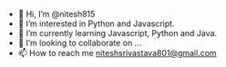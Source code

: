 - 👋 Hi, I’m @nitesh815 
- 👀 I’m interested in Python and Javascript.
- 🌱 I’m currently learning Javascript, Python and Java.
- 💞️ I’m looking to collaborate on ...
- 📫 How to reach me niteshsrivastava801@gmail.com

<!---
nitesh815/nitesh815 is a ✨ special ✨ repository because its `README.md` (this file) appears on your GitHub profile.
You can click the Preview link to take a look at your changes.
--->
